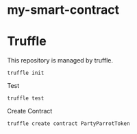 my-smart-contract
===

# Truffle

This repository is managed by truffle.

```
truffle init
```

Test

```
truffle test
```

Create Contract
```
truffle create contract PartyParrotToken
```
